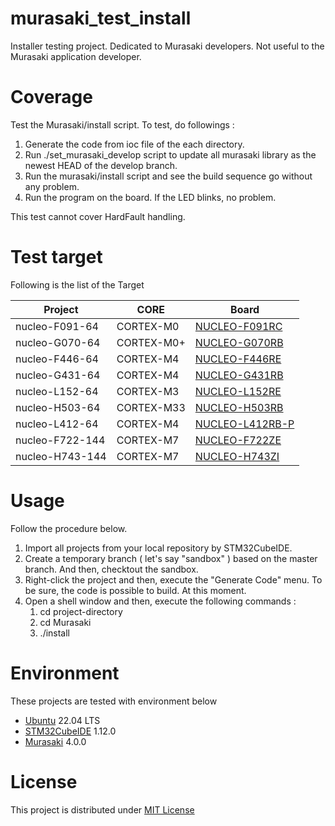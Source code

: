 # murasaki_test_install
Installer testing project. Dedicated to Murasaki developers. Not useful to the Murasaki application developer. 

# Coverage
Test the Murasaki/install script. To test, do followings : 
1. Generate the code from ioc file of the each directory. 
2. Run ./set_murasaki_develop script to update all murasaki library as the newest HEAD of the develop branch. 
3. Run the murasaki/install script and see the build sequence go without any problem. 
4. Run the program on the board. If the LED blinks, no problem. 

This test cannot cover HardFault handling. 

# Test target
Following is the list of the Target 

| Project         | CORE      | Board         |
|-----------------|-----------|-----------------|
| nucleo-F091-64  | CORTEX-M0 | [NUCLEO-F091RC](https://www.st.com/content/st_com/en/products/evaluation-tools/product-evaluation-tools/mcu-mpu-eval-tools/stm32-mcu-mpu-eval-tools/stm32-nucleo-boards/nucleo-f091rc.html) |
| nucleo-G070-64  | CORTEX-M0+| [NUCLEO-G070RB](https://www.st.com/content/st_com/en/products/evaluation-tools/product-evaluation-tools/mcu-mpu-eval-tools/stm32-mcu-mpu-eval-tools/stm32-nucleo-boards/nucleo-g070rb.html)|
| nucleo-F446-64  | CORTEX-M4 | [NUCLEO-F446RE](https://www.st.com/content/st_com/en/products/evaluation-tools/product-evaluation-tools/mcu-mpu-eval-tools/stm32-mcu-mpu-eval-tools/stm32-nucleo-boards/nucleo-f446re.html) |
| nucleo-G431-64  | CORTEX-M4 | [NUCLEO-G431RB](https://www.st.com/content/st_com/en/products/evaluation-tools/product-evaluation-tools/mcu-mpu-eval-tools/stm32-mcu-mpu-eval-tools/stm32-nucleo-boards/nucleo-g431rb.html)|
| nucleo-L152-64  | CORTEX-M3 | [NUCLEO-L152RE](https://www.st.com/content/st_com/en/products/evaluation-tools/product-evaluation-tools/mcu-mpu-eval-tools/stm32-mcu-mpu-eval-tools/stm32-nucleo-boards/nucleo-l152re.html) |
| nucleo-H503-64  | CORTEX-M33| [NUCLEO-H503RB](https://www.st.com/content/st_com/en/products/evaluation-tools/product-evaluation-tools/mcu-mpu-eval-tools/stm32-mcu-mpu-eval-tools/stm32-nucleo-boards/nucleo-h503rb.html)|
| nucleo-L412-64  | CORTEX-M4 | [NUCLEO-L412RB-P](https://www.st.com/content/st_com/en/products/evaluation-tools/product-evaluation-tools/mcu-mpu-eval-tools/stm32-mcu-mpu-eval-tools/stm32-nucleo-boards/nucleo-l152re.html) |
| nucleo-F722-144 | CORTEX-M7 | [NUCLEO-F722ZE](https://www.st.com/content/st_com/en/products/evaluation-tools/product-evaluation-tools/mcu-mpu-eval-tools/stm32-mcu-mpu-eval-tools/stm32-nucleo-boards/nucleo-f722ze.html) |
| nucleo-H743-144 | CORTEX-M7 | [NUCLEO-H743ZI](https://www.st.com/content/st_com/en/products/evaluation-tools/product-evaluation-tools/mcu-mpu-eval-tools/stm32-mcu-mpu-eval-tools/stm32-nucleo-boards/nucleo-h743zi.html) |



# Usage
Follow the procedure below. 
  1. Import all projects from your local repository by STM32CubeIDE.
  1. Create a temporary branch ( let's say "sandbox" ) based on the master branch. And then, checktout the sandbox. 
  1. Right-click the project and then, execute the "Generate Code" menu. To be sure, the code is possible to build. At this moment.
  1. Open a shell window and then, execute the following commands :
     1. cd project-directory
     1. cd Murasaki
     1. ./install
 
     

# Environment
These projects are tested with environment below
 - [Ubuntu](https://ubuntu.com/) 22.04 LTS
 - [STM32CubeIDE](https://www.st.com/ja/development-tools/stm32cubeide.html) 1.12.0
 - [Murasaki](https://github.com/suikan4github/murasaki) 4.0.0

# License
This project is distributed under [MIT License](LICENSE)